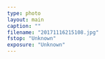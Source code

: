 ```yaml
---
type: photo
layout: main
caption: ""
filename: "20171116215108.jpg"
fstop: "Unknown"
exposure: "Unknown"
---
```

